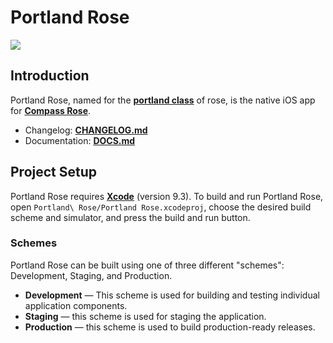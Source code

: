 # Portland Rose

![](https://img.shields.io/badge/version-0.0.0-green.svg)

## Introduction

Portland Rose, named for the **[portland class](
https://en.wikipedia.org/wiki/Garden_roses#Portland)** of rose, is the 
native iOS app for **[Compass Rose](
https://github.com/nggonzalez/Compass-Rose)**.

* Changelog: **[CHANGELOG.md](/CHANGELOG.md)**
* Documentation: **[DOCS.md](/DOCS.md)**

## Project Setup

Portland Rose requires **[Xcode][1]** (version 9.3). To build and 
run Portland Rose, open `Portland\ Rose/Portland Rose.xcodeproj`,
choose the desired build scheme and simulator, and press the 
build and run button.

### Schemes

Portland Rose can be built using one of three different "schemes": 
Development, Staging, and Production. 

* **Development** — This scheme is used for building and testing 
individual application components. 
* **Staging** — this scheme is used for staging the application.
* **Production** — this scheme is used to build production-ready 
releases.


[1]: https://developer.apple.com/xcode/
